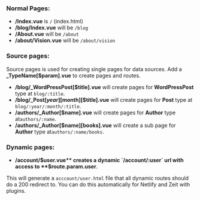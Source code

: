 ### Normal Pages:
- **/Index.vue** is `/` (index.html)
- **/blog/Index.vue** will be `/blog`
- **/About.vue** will be `/about`
- **/about/Vision.vue** will be `/about/vision`

### Source pages:
Source pages is used for creating single pages for data sources.
Add a **_TypeName[$param].vue** to create pages and routes.

- **/blog/_WordPressPost[$title].vue** will create pages for **WordPressPost** type at `blog/:title`.
- **/blog/_Post[$year][$month][$title].vue** will create pages for **Post** type at `blog/:year/:month/:title`.
- **/authors/_Author[$name].vue** will create pages for **Author** type  at`authors/:name`.
- **/authors/_Author[$name][books].vue** will create a sub page for **Author** type at`authors/:name/books`.

### Dynamic pages:
- **/account/$user.vue** creates a dynamic `/account/:user` url with access to **$route.param.user**.

This will generate a `acccount/user.html` file that all dynamic routes should do a 200 redirect to. You can do this automatically for Netlify and Zeit with plugins.
